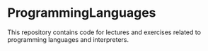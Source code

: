 # ProgrammingLanguages

This repository contains code for lectures and exercises related to programming languages and interpreters.

